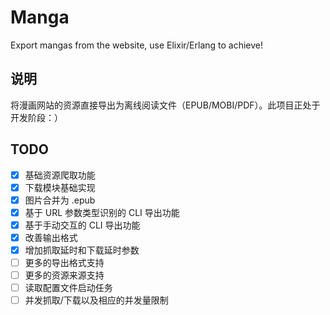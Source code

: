 # Manga

Export mangas from the website, use Elixir/Erlang to achieve!

## 说明

将漫画网站的资源直接导出为离线阅读文件（EPUB/MOBI/PDF）。此项目正处于开发阶段：）


## TODO

- [x] 基础资源爬取功能
- [x] 下载模块基础实现
- [x] 图片合并为 .epub
- [x] 基于 URL 参数类型识别的 CLI 导出功能
- [x] 基于手动交互的 CLI 导出功能
- [x] 改善输出格式
- [x] 增加抓取延时和下载延时参数
- [ ] 更多的导出格式支持
- [ ] 更多的资源来源支持
- [ ] 读取配置文件启动任务
- [ ] 并发抓取/下载以及相应的并发量限制
